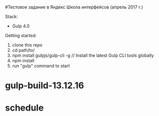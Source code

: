 
#Тестовое задание в Яндекс Школа интерфейсов (апрель 2017 г.)

Stack:
 - Gulp 4.0
 
Getting started:

1. clone this repo
2. cd path/to/
3. npm install gulpjs/gulp-cli -g  // Install the latest Gulp CLI tools globally
4. npm install
6. run "gulp" command to start

# gulp-build-13.12.16
# schedule

